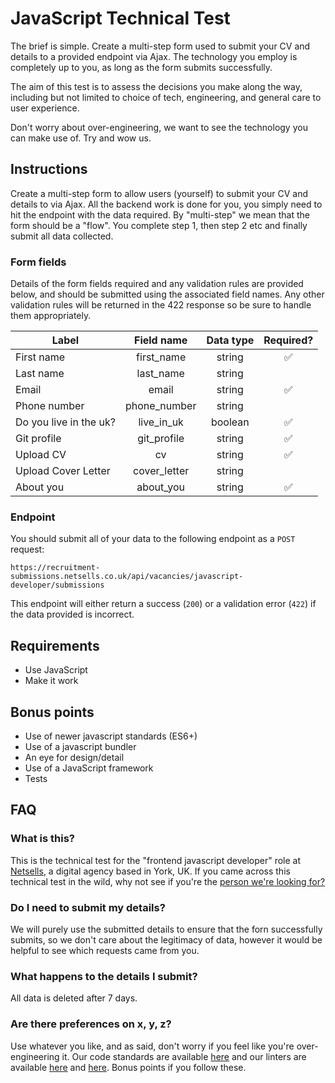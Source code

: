 # JavaScript Technical Test

The brief is simple. Create a multi-step form used to submit your CV and details to a provided endpoint via Ajax. The technology you employ is completely up to you, as long as the form submits successfully. 

The aim of this test is to assess the decisions you make along the way, including but not limited to choice of tech, engineering, and general care to user experience.

Don't worry about over-engineering, we want to see the technology you can make use of. Try and wow us.

## Instructions

Create a multi-step form to allow users (yourself) to submit your CV and details to via Ajax. All the backend work is done for you, you simply need to hit the endpoint with the data required. By "multi-step" we mean that the form should be a "flow". You complete step 1, then step 2 etc and finally submit all data collected.

### Form fields

Details of the form fields required and any validation rules are provided below, and should be submitted using the associated field names. Any other validation rules will be returned in the 422 response so be sure to handle them appropriately.

| Label         | Field name    | Data type | Required? |
| ------------- |:-------------:|:---------:|:---------:|
| First name | first_name | string | :white_check_mark: |
| Last name | last_name | string |  |
| Email | email | string | :white_check_mark: |
| Phone number | phone_number | string |  |
| Do you live in the uk? | live_in_uk | boolean | :white_check_mark: |
| Git profile | git_profile | string | :white_check_mark: |
| Upload CV | cv | string | :white_check_mark: |
| Upload Cover Letter | cover_letter | string |  |
| About you | about_you | string | :white_check_mark: |

### Endpoint

You should submit all of your data to the following endpoint as a `POST` request:

```
https://recruitment-submissions.netsells.co.uk/api/vacancies/javascript-developer/submissions
```

This endpoint will either return a success (`200`) or a validation error (`422`) if the data provided is incorrect.

## Requirements

- Use JavaScript
- Make it work

## Bonus points

- Use of newer javascript standards (ES6+)
- Use of a javascript bundler
- An eye for design/detail
- Use of a JavaScript framework
- Tests

## FAQ

### What is this?

This is the technical test for the "frontend javascript developer" role at [Netsells](http://netsells.co.uk), a digital agency based in York, UK. If you came across this technical test in the wild, why not see if you're the [person we're looking for?](./JOB_SPEC.md)

### Do I need to submit my details?

We will purely use the submitted details to ensure that the forn successfully submits, so we don't care about the legitimacy of data, however it would be helpful to see which requests came from you.

### What happens to the details I submit?

All data is deleted after 7 days.

### Are there preferences on x, y, z?

Use whatever you like, and as said, don't worry if you feel like you're over-engineering it. Our code standards are available [here](https://netsells.github.io/code-standards/) and our linters are available [here](https://github.com/netsells/eslint-config-netsells/) and [here](https://github.com/netsells/stylelint-config-netsells/). Bonus points if you follow these.
